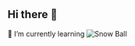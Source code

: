 ## Hi there 👋
🌱 I’m currently learning
![Snow Ball](https://hits.seeyoufarm.com/api/count/incr/badge.svg?url=your-url-here&count_bg=%2379C83D&title_bg=%23555555&icon=&icon_color=%23E7E7E7&title=hits&edge_flat=false)



<!--
**snowball-512/snowball-512** is a ✨ _special_ ✨ repository because its `README.md` (this file) appears on your GitHub profile.

Here are some ideas to get you started:

- 🔭 I’m currently working on ...
- 🌱 I’m currently learning ...
- 👯 I’m looking to collaborate on ...
- 🤔 I’m looking for help with ...
- 💬 Ask me about ...
- 📫 How to reach me: ...
- 😄 Pronouns: ...
- ⚡ Fun fact: ...
-->
